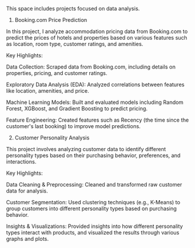 This space includes projects focused on data analysis.

1. Booking.com Price Prediction

  In this project, I analyze accommodation pricing data from Booking.com to predict the prices of hotels and properties based on various features such as location, room type, customer    ratings, and amenities.

  Key Highlights:
  
  Data Collection: Scraped data from Booking.com, including details on properties, pricing, and customer ratings.
  
  Exploratory Data Analysis (EDA): Analyzed correlations between features like location, amenities, and price.
  
  Machine Learning Models: Built and evaluated models including Random Forest, XGBoost, and Gradient Boosting to predict pricing.
  
  Feature Engineering: Created features such as Recency (the time since the customer's last booking) to improve model predictions.

2. Customer Personality Analysis

  This project involves analyzing customer data to identify different personality types based on their purchasing behavior, preferences, and interactions.
  
  Key Highlights:
  
  Data Cleaning & Preprocessing: Cleaned and transformed raw customer data for analysis.
  
  Customer Segmentation: Used clustering techniques (e.g., K-Means) to group customers into different personality types based on purchasing behavior.
  
  Insights & Visualizations: Provided insights into how different personality types interact with products, and visualized the results through various graphs and plots.

